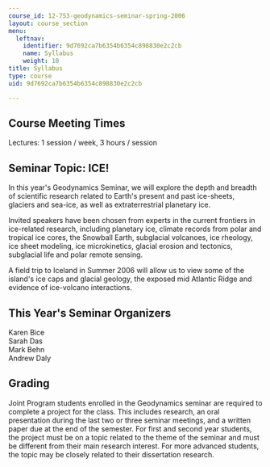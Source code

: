 ```yaml
---
course_id: 12-753-geodynamics-seminar-spring-2006
layout: course_section
menu:
  leftnav:
    identifier: 9d7692ca7b6354b6354c898830e2c2cb
    name: Syllabus
    weight: 10
title: Syllabus
type: course
uid: 9d7692ca7b6354b6354c898830e2c2cb

---
```


Course Meeting Times
--------------------

Lectures: 1 session / week, 3 hours / session

Seminar Topic: ICE!
-------------------

In this year's Geodynamics Seminar, we will explore the depth and breadth of scientific research related to Earth's present and past ice-sheets, glaciers and sea-ice, as well as extraterrestrial planetary ice.

Invited speakers have been chosen from experts in the current frontiers in ice-related research, including planetary ice, climate records from polar and tropical ice cores, the Snowball Earth, subglacial volcanoes, ice rheology, ice sheet modeling, ice microkinetics, glacial erosion and tectonics, subglacial life and polar remote sensing.

A field trip to Iceland in Summer 2006 will allow us to view some of the island's ice caps and glacial geology, the exposed mid Atlantic Ridge and evidence of ice-volcano interactions.

This Year's Seminar Organizers
------------------------------

Karen Bice  
Sarah Das  
Mark Behn  
Andrew Daly

Grading
-------

Joint Program students enrolled in the Geodynamics seminar are required to complete a project for the class. This includes research, an oral presentation during the last two or three seminar meetings, and a written paper due at the end of the semester. For first and second year students, the project must be on a topic related to the theme of the seminar and must be different from their main research interest. For more advanced students, the topic may be closely related to their dissertation research.